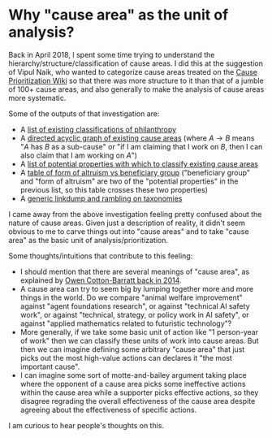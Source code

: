 # Why "cause area" as the unit of analysis?

Back in April 2018, I spent some time trying to understand the hierarchy/structure/classification of cause areas. I did this at the suggestion of Vipul Naik, who wanted to categorize cause areas treated on the [Cause Prioritization Wiki](https://causeprioritization.org/) so that there was more structure to it than that of a jumble of 100+ cause areas, and also generally to make the analysis of cause areas more systematic.

Some of the outputs of that investigation are:

- A [list of existing classifications of philanthropy](https://causeprioritization.org/List_of_classifications_of_philanthropy)
- A [directed acyclic graph of existing cause areas](https://causeprioritization.org/dagitty-model.svg) (where $A \to B$ means "$A$ has $B$ as a sub-cause" or "if I am claiming that I work on $B$, then I can also claim that I am working on $A$")
- A [list of potential properties with which to classify existing cause areas](https://causeprioritization.org/Cause_area_classification)
- A [table of form of altruism vs beneficiary group](https://docs.google.com/document/d/1l22FA-QVcER1mANhs2id_fp5Sc-RlQc4etHizMoEtDw/edit) ("beneficiary group" and "form of altruism" are two of the "potential properties" in the previous list, so this table crosses these two properties)
- A [generic linkdump and rambling on taxonomies](https://issarice.com/taxonomies)

I came away from the above investigation feeling pretty confused about the nature of cause areas. Given just a description of reality, it didn't seem obvious to me to carve things out into "cause areas" and to take "cause area" as the basic unit of analysis/prioritization.

Some thoughts/intuitions that contribute to this feeling:

- I should mention that there are several meanings of "cause area", as explained by [Owen Cotton-Barratt back in 2014](http://www.fhi.ox.ac.uk/on-causes/).
- A cause area can try to seem big by lumping together more and more things in the world. Do we compare "animal welfare improvement" against "agent foundations research", or against "technical AI safety work", or against "technical, strategy, or policy work in AI safety", or against "applied mathematics related to futuristic technology"?
- More generally, if we take some basic unit of action like "1 person-year of work" then we can classify these units of work into cause areas. But then we can imagine defining some arbitrary "cause area" that just picks out the most high-value actions can declares it "the most important cause".
- I can imagine some sort of motte-and-bailey argument taking place where the opponent of a cause area picks some ineffective actions within the cause area while a supporter picks effective actions, so they disagree regrading the overall effectiveness of the cause area despite agreeing about the effectiveness of specific actions.

I am curious to hear people's thoughts on this.
